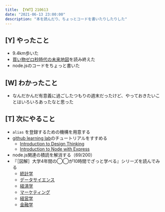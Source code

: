 ```yaml
---
title: 【YWT】210613
date: "2021-06-13 23:00:00"
description: "本を読んだり、ちょっとコードを書いたりしたりした"
---
```


## [Y] やったこと

- 9.4km歩いた
- [買い物ゼロ秒時代の未来地図](https://gist.github.com/LeeDDHH/09fbf3dfd372403d67d989dcbae7f62f)を読み終えた
- node.jsのコードをちょっと書いた

## [W] わかったこと

- なんだかんだ有意義に過ごしたつもりの週末だったけど、やっておきたいことはいろいろあったなと思った

## [T] 次にやること

- `alias` を登録するための機構を用意する
- [github learning lab](https://lab.github.com/githubtraining)のチュートリアルをすすめる
  - [Introduction to Design Thinking](https://lab.github.com/githubtraining/introduction-to-design-thinking)
  - [Introduction to Node with Express](https://lab.github.com/everydeveloper/introduction-to-node-with-express)
- node.js関連の積読を解消する（69/200）
- 『［図解］大学4年間の◯◯が10時間でざっと学べる』シリーズを読んでみる
  - [統計学](https://www.amazon.co.jp/dp/B07PXB4NN9)
  - [データサイエンス](https://www.amazon.co.jp/dp/B07XNW3TQM)
  - [経済学](https://www.amazon.co.jp/dp/B01KNLFHH6)
  - [マーケティング](https://www.amazon.co.jp/dp/B07BNC2SV3)
  - [経営学](https://www.amazon.co.jp/dp/B071SKDF3L)
  - [金融学](https://www.amazon.co.jp/dp/B07BB6Z7FW)
